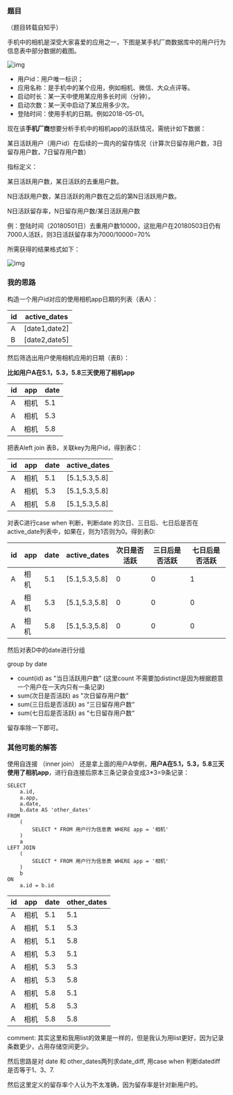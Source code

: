 ### 题目

（题目转载自知乎）

手机中的相机是深受大家喜爱的应用之一，下图是某手机厂商数据库中的用户行为信息表中部分数据的截图。

![img](https://pic1.zhimg.com/80/v2-aad91e183aa43e6a3f720fe9284caa5c_720w.jpg)

- 用户id：用户唯一标识；
- 应用名称：是手机中的某个应用，例如相机、微信、大众点评等。
- 启动时长：某一天中使用某应用多长时间（分钟）。
- 启动次数：某一天中启动了某应用多少次。
- 登陆时间：使用手机的日期。例如2018-05-01。

现在该**手机厂商**想要分析手机中的相机app的活跃情况，需统计如下数据：

某日活跃用户（用户id）在后续的一周内的留存情况（计算次日留存用户数，3日留存用户数，7日留存用户数）

指标定义：

某日活跃用户数，某日活跃的去重用户数。

N日活跃用户数，某日活跃的用户数在之后的第N日活跃用户数。

N日活跃留存率，N日留存用户数/某日活跃用户数

例：登陆时间（20180501日）去重用户数10000，这批用户在20180503日仍有7000人活跃，则3日活跃留存率为7000/10000=70%

所需获得的结果格式如下：

![img](https://pic2.zhimg.com/80/v2-b19c0bfa5c1322729ecc1c94309b4b25_720w.jpg)



### 我的思路

构造一个用户id对应的使用相机app日期的列表（表A）：

| id   | active_dates  |
| ---- | ------------- |
| A    | [date1,date2] |
| B    | [date2,date5] |

然后筛选出用户使用相机应用的日期（表B）：

**比如用户A在5.1，5.3，5.8三天使用了相机app**

| id   | app  | date |
| ---- | ---- | ---- |
| A    | 相机 | 5.1  |
| A    | 相机 | 5.3  |
| A    | 相机 | 5.8  |

把表Aleft join 表B，关联key为用户id，得到表C：

| id   | app  | date | active_dates  |
| ---- | ---- | ---- | ------------- |
| A    | 相机 | 5.1  | [5.1,5.3,5.8] |
| A    | 相机 | 5.3  | [5.1,5.3,5.8] |
| A    | 相机 | 5.8  | [5.1,5.3,5.8] |

对表C进行case when 判断，判断date 的次日、三日后、七日后是否在active_date列表中，如果在，则为1否则为0。得到表D:

| id   | app  | date | active_dates  | 次日是否活跃 | 三日后是否活跃 | 七日后是否活跃 |
| ---- | ---- | ---- | ------------- | ------------ | -------------- | -------------- |
| A    | 相机 | 5.1  | [5.1,5.3,5.8] | 0            | 0              | 1              |
| A    | 相机 | 5.3  | [5.1,5.3,5.8] | 0            | 0              | 0              |
| A    | 相机 | 5.8  | [5.1,5.3,5.8] | 0            | 0              | 0              |

然后对表D中的date进行分组



group by date 

- count(id) as "当日活跃用户数" (这里count 不需要加distinct是因为根据题意一个用户在一天内只有一条记录)
- sum(次日是否活跃) as "次日留存用户数"
- sum(三日后是否活跃) as “三日留存用户数“
- sum(七日后是否活跃) as “七日留存用户数“

留存率除一下即可。



### 其他可能的解答

使用自连接 （inner join） 还是拿上面的用户A举例，**用户A在5.1，5.3，5.8三天使用了相机app**，进行自连接后原本三条记录会变成3*3=9条记录：

```
SELECT
	a.id,
	a.app,
	a.date,
	b.date AS 'other_dates'
FROM
	(
		SELECT * FROM 用户行为信息表 WHERE app = '相机'
	)
	a
LEFT JOIN
	(
		SELECT * FROM 用户行为信息表 WHERE app = '相机'
	)
	b
ON
	a.id = b.id
```

| id   | app  | date | other_dates |
| ---- | ---- | ---- | ----------- |
| A    | 相机 | 5.1  | 5.1         |
| A    | 相机 | 5.1  | 5.3         |
| A    | 相机 | 5.1  | 5.8         |
| A    | 相机 | 5.3  | 5.1         |
| A    | 相机 | 5.3  | 5.3         |
| A    | 相机 | 5.3  | 5.8         |
| A    | 相机 | 5.8  | 5.1         |
| A    | 相机 | 5.8  | 5.3         |
| A    | 相机 | 5.8  | 5.8         |



comment: 其实这里和我用list的效果是一样的，但是我认为用list更好，因为记录条数更少，占用存储空间更少。

然后思路是对 date 和 other_dates两列求date_diff, 用case when 判断datediff是否等于1、3、7.

然后这里定义的留存率个人认为不太准确，因为留存率是针对新用户的。



















